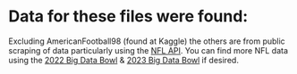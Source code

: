 # Data for these files were found:
Excluding AmericanFootball98 (found at Kaggle) the others are from public scraping of data particularly using the [NFL API](https://developer.nfl.com/get-started/overview).
You can find more NFL data using the [2022 Big Data Bowl](https://www.kaggle.com/competitions/nfl-big-data-bowl-2022/data) & [2023 Big Data Bowl](https://www.kaggle.com/competitions/nfl-big-data-bowl-2023/data) if desired.
